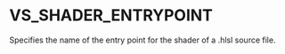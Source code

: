   

# VS_SHADER_ENTRYPOINT  
Specifies the name of the entry point for the shader of a .hlsl source
file.  

